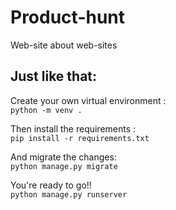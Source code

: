 # Product-hunt
Web-site about web-sites <br>

## Just like that: <br>

Create your own virtual environment : <br>
`python -m venv .`

Then install the requirements : <br>
`pip install -r requirements.txt`

And migrate the changes: <br>
`python manage.py migrate`

You're ready to go!! <br>
`python manage.py runserver`


